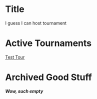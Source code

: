 Title
=====

I guess I can host tournament

# Active Tournaments
[Test Tour](https://shackwoods.github.io/Test-Tour/)

# Archived Good Stuff
***Wow, such empty***
